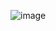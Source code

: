 ![image](https://user-images.githubusercontent.com/17436886/188324357-c1aa5516-edb1-4a32-b1f6-5732e7ace824.png)
